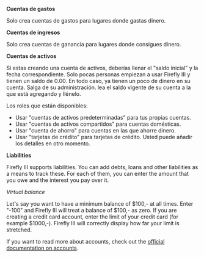 **Cuentas de gastos**

Solo crea cuentas de gastos para lugares donde gastas dinero.

**Cuentas de ingresos**

Solo crea cuentas de ganancia para lugares donde consigues dinero.

**Cuentas de activos**

Si estas creando una cuenta de activos, deberías llenar el "saldo inicial" y la fecha correspondiente. Solo pocas personas empiezan a usar Firefly III y tienen un saldo de 0.00. En todo caso, ya tienen un poco de dinero en su cuenta. Salga de su administración. lea el saldo vigente de su cuenta a la que está agregando y llénelo.

Los roles que están disponibles:

- Usar "cuentas de activos predeterminadas" para tus propias cuentas.
- Usar "cuentas de activos compartidos" para cuentas domésticas.
- Usar "cuenta de ahorro" para cuentas en las que ahorre dinero.
- Usar "tarjetas de crédito" para tarjetas de crédito. Usted puede añadir los detalles en otro momento.

**Liabilities**

Firefly III supports liabilities. You can add debts, loans and other liabilities as a means to track these. For each of them, you can enter the amount that you owe and the interest you pay over it.

*Virtual balance*

Let's say you want to have a minimum balance of $100,- at all times. Enter "-100" and Firefly III will treat a balance of $100,- as zero. If you are creating a credit card account, enter the limit of your credit card (for example $1000,-). Firefly III will correctly display how far your limit is stretched.

If you want to read more about accounts, check out the [official documentation on accounts](https://firefly-iii.readthedocs.io/en/latest/concepts/accounts.html).